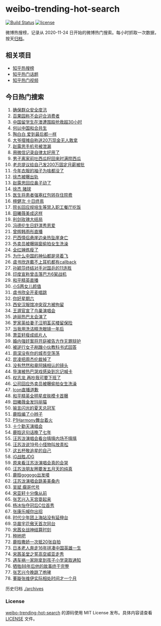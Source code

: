# weibo-trending-hot-search

[![Build Status](https://github.com/justjavac/weibo-trending-hot-search/workflows/ci/badge.svg?branch=master)](https://github.com/justjavac/weibo-trending-hot-search/actions)
[![license](https://img.shields.io/github/license/justjavac/weibo-trending-hot-search)](https://github.com/justjavac/weibo-trending-hot-search/blob/master/LICENSE)

微博热搜榜，记录从 2020-11-24 日开始的微博热门搜索。每小时抓取一次数据，按天[归档](./archives)。

## 相关项目

- [知乎热搜榜](https://github.com/justjavac/zhihu-trending-top-search)
- [知乎热门话题](https://github.com/justjavac/zhihu-trending-hot-questions)
- [知乎热门视频](https://github.com/justjavac/zhihu-trending-hot-video)

## 今日热门搜索

<!-- BEGIN -->
<!-- 最后更新时间 Sun Aug 10 2025 05:51:16 GMT+0800 (China Standard Time) -->

1. [确保群众安全度汛](https://s.weibo.com//weibo?q=%23%E7%A1%AE%E4%BF%9D%E7%BE%A4%E4%BC%97%E5%AE%89%E5%85%A8%E5%BA%A6%E6%B1%9B%23&Refer=new_time)
1. [百果园称不会迎合消费者](https://s.weibo.com//weibo?q=%23%E7%99%BE%E6%9E%9C%E5%9B%AD%E7%A7%B0%E4%B8%8D%E4%BC%9A%E8%BF%8E%E5%90%88%E6%B6%88%E8%B4%B9%E8%80%85%23&t=31&band_rank=1&Refer=top)
1. [中国留学生在澳遭围殴抢救超30小时](https://s.weibo.com//weibo?q=%23%E4%B8%AD%E5%9B%BD%E7%95%99%E5%AD%A6%E7%94%9F%E5%9C%A8%E6%BE%B3%E9%81%AD%E5%9B%B4%E6%AE%B4%E6%8A%A2%E6%95%91%E8%B6%8530%E5%B0%8F%E6%97%B6%23&t=31&band_rank=5&Refer=top)
1. [何以中国和合共生](https://s.weibo.com//weibo?q=%23%E4%BD%95%E4%BB%A5%E4%B8%AD%E5%9B%BD%E5%92%8C%E5%90%88%E5%85%B1%E7%94%9F%23&t=31&band_rank=3&Refer=top)
1. [陶白白 爱到最后都一样](https://s.weibo.com//weibo?q=%E9%99%B6%E7%99%BD%E7%99%BD%20%E7%88%B1%E5%88%B0%E6%9C%80%E5%90%8E%E9%83%BD%E4%B8%80%E6%A0%B7&t=31&band_rank=15&Refer=top)
1. [大爷摆摊自称送20万现金无人敢拿](https://s.weibo.com//weibo?q=%23%E5%A4%A7%E7%88%B7%E6%91%86%E6%91%8A%E8%87%AA%E7%A7%B0%E9%80%8120%E4%B8%87%E7%8E%B0%E9%87%91%E6%97%A0%E4%BA%BA%E6%95%A2%E6%8B%BF%23&t=31&band_rank=20&Refer=top)
1. [赵露思手机号被泄漏](https://s.weibo.com//weibo?q=%23%E8%B5%B5%E9%9C%B2%E6%80%9D%E6%89%8B%E6%9C%BA%E5%8F%B7%E8%A2%AB%E6%B3%84%E6%BC%8F%23&t=31&band_rank=4&Refer=top)
1. [用微信记录自律太好用了](https://s.weibo.com//weibo?q=%E7%94%A8%E5%BE%AE%E4%BF%A1%E8%AE%B0%E5%BD%95%E8%87%AA%E5%BE%8B%E5%A4%AA%E5%A5%BD%E7%94%A8%E4%BA%86&t=31&band_rank=45&Refer=top)
1. [男子离家前吐西瓜籽回来时满院西瓜](https://s.weibo.com//weibo?q=%23%E7%94%B7%E5%AD%90%E7%A6%BB%E5%AE%B6%E5%89%8D%E5%90%90%E8%A5%BF%E7%93%9C%E7%B1%BD%E5%9B%9E%E6%9D%A5%E6%97%B6%E6%BB%A1%E9%99%A2%E8%A5%BF%E7%93%9C%23&t=31&band_rank=6&Refer=top)
1. [老总提议给自己发200万固定月薪被批](https://s.weibo.com//weibo?q=%23%E8%80%81%E6%80%BB%E6%8F%90%E8%AE%AE%E7%BB%99%E8%87%AA%E5%B7%B1%E5%8F%91200%E4%B8%87%E5%9B%BA%E5%AE%9A%E6%9C%88%E8%96%AA%E8%A2%AB%E6%89%B9%23&t=31&band_rank=30&Refer=top)
1. [今年衣服的袖子为啥都没了](https://s.weibo.com//weibo?q=%23%E4%BB%8A%E5%B9%B4%E8%A1%A3%E6%9C%8D%E7%9A%84%E8%A2%96%E5%AD%90%E4%B8%BA%E5%95%A5%E9%83%BD%E6%B2%A1%E4%BA%86%23&t=31&band_rank=40&Refer=top)
1. [徐杰被曝出轨](https://s.weibo.com//weibo?q=%23%E5%BE%90%E6%9D%B0%E8%A2%AB%E6%9B%9D%E5%87%BA%E8%BD%A8%23&t=31&band_rank=12&Refer=top)
1. [赵露思回应鼻子动了](https://s.weibo.com//weibo?q=%23%E8%B5%B5%E9%9C%B2%E6%80%9D%E5%9B%9E%E5%BA%94%E9%BC%BB%E5%AD%90%E5%8A%A8%E4%BA%86%23&t=31&band_rank=11&Refer=top)
1. [徐杰 赌球](https://s.weibo.com//weibo?q=%E5%BE%90%E6%9D%B0%20%E8%B5%8C%E7%90%83&t=31&band_rank=13&Refer=top)
1. [医生将患者强塞红包转存住院费](https://s.weibo.com//weibo?q=%23%E5%8C%BB%E7%94%9F%E5%B0%86%E6%82%A3%E8%80%85%E5%BC%BA%E5%A1%9E%E7%BA%A2%E5%8C%85%E8%BD%AC%E5%AD%98%E4%BD%8F%E9%99%A2%E8%B4%B9%23&t=31&band_rank=25&Refer=top)
1. [檀健次 十日终焉](https://s.weibo.com//weibo?q=%E6%AA%80%E5%81%A5%E6%AC%A1%20%E5%8D%81%E6%97%A5%E7%BB%88%E7%84%89&t=31&band_rank=29&Refer=top)
1. [院长回应规培生等禁入职工餐厅吃饭](https://s.weibo.com//weibo?q=%23%E9%99%A2%E9%95%BF%E5%9B%9E%E5%BA%94%E8%A7%84%E5%9F%B9%E7%94%9F%E7%AD%89%E7%A6%81%E5%85%A5%E8%81%8C%E5%B7%A5%E9%A4%90%E5%8E%85%E5%90%83%E9%A5%AD%23&t=31&band_rank=9&Refer=top)
1. [田曦薇美成这样](https://s.weibo.com//weibo?q=%E7%94%B0%E6%9B%A6%E8%96%87%E7%BE%8E%E6%88%90%E8%BF%99%E6%A0%B7&t=31&band_rank=2&Refer=top)
1. [利剑玫瑰大结局](https://s.weibo.com//weibo?q=%E5%88%A9%E5%89%91%E7%8E%AB%E7%91%B0%E5%A4%A7%E7%BB%93%E5%B1%80&t=31&band_rank=16&Refer=top)
1. [冯德伦生日舒淇秀恩爱](https://s.weibo.com//weibo?q=%E5%86%AF%E5%BE%B7%E4%BC%A6%E7%94%9F%E6%97%A5%E8%88%92%E6%B7%87%E7%A7%80%E6%81%A9%E7%88%B1&t=31&band_rank=30&Refer=top)
1. [曾辉韩雨彤直播](https://s.weibo.com//weibo?q=%E6%9B%BE%E8%BE%89%E9%9F%A9%E9%9B%A8%E5%BD%A4%E7%9B%B4%E6%92%AD&t=31&band_rank=48&Refer=top)
1. [巴西情侣悬崖边亲热坠崖身亡](https://s.weibo.com//weibo?q=%23%E5%B7%B4%E8%A5%BF%E6%83%85%E4%BE%A3%E6%82%AC%E5%B4%96%E8%BE%B9%E4%BA%B2%E7%83%AD%E5%9D%A0%E5%B4%96%E8%BA%AB%E4%BA%A1%23&t=31&band_rank=21&Refer=top)
1. [外卖员被曝隔窗偷拍女生洗澡](https://s.weibo.com//weibo?q=%23%E5%A4%96%E5%8D%96%E5%91%98%E8%A2%AB%E6%9B%9D%E9%9A%94%E7%AA%97%E5%81%B7%E6%8B%8D%E5%A5%B3%E7%94%9F%E6%B4%97%E6%BE%A1%23&t=31&band_rank=23&Refer=top)
1. [全红婵练瘦了](https://s.weibo.com//weibo?q=%E5%85%A8%E7%BA%A2%E5%A9%B5%E7%BB%83%E7%98%A6%E4%BA%86&t=31&band_rank=8&Refer=top)
1. [为什么中国的神仙都是竖着飞](https://s.weibo.com//weibo?q=%23%E4%B8%BA%E4%BB%80%E4%B9%88%E4%B8%AD%E5%9B%BD%E7%9A%84%E7%A5%9E%E4%BB%99%E9%83%BD%E6%98%AF%E7%AB%96%E7%9D%80%E9%A3%9E%23&t=31&band_rank=19&Refer=top)
1. [虞书欣连戴不上耳机都有callback](https://s.weibo.com//weibo?q=%E8%99%9E%E4%B9%A6%E6%AC%A3%E8%BF%9E%E6%88%B4%E4%B8%8D%E4%B8%8A%E8%80%B3%E6%9C%BA%E9%83%BD%E6%9C%89callback&t=31&band_rank=7&Refer=top)
1. [孙颖莎终结对手对国乒的11连胜](https://s.weibo.com//weibo?q=%23%E5%AD%99%E9%A2%96%E8%8E%8E%E7%BB%88%E7%BB%93%E5%AF%B9%E6%89%8B%E5%AF%B9%E5%9B%BD%E4%B9%92%E7%9A%8411%E8%BF%9E%E8%83%9C%23&t=31&band_rank=10&Refer=top)
1. [印度宣称曾击落巴方6架战机](https://s.weibo.com//weibo?q=%E5%8D%B0%E5%BA%A6%E5%AE%A3%E7%A7%B0%E6%9B%BE%E5%87%BB%E8%90%BD%E5%B7%B4%E6%96%B96%E6%9E%B6%E6%88%98%E6%9C%BA&t=31&band_rank=50&Refer=top)
1. [和平精英直播](https://s.weibo.com//weibo?q=%E5%92%8C%E5%B9%B3%E7%B2%BE%E8%8B%B1%E7%9B%B4%E6%92%AD&t=31&band_rank=35&Refer=top)
1. [小S两女儿颜值](https://s.weibo.com//weibo?q=%23%E5%B0%8FS%E4%B8%A4%E5%A5%B3%E5%84%BF%E9%A2%9C%E5%80%BC%23&t=31&band_rank=18&Refer=top)
1. [虞书欣全开麦唱跳](https://s.weibo.com//weibo?q=%E8%99%9E%E4%B9%A6%E6%AC%A3%E5%85%A8%E5%BC%80%E9%BA%A6%E5%94%B1%E8%B7%B3&t=31&band_rank=14&Refer=top)
1. [你好星期六](https://s.weibo.com//weibo?q=%E4%BD%A0%E5%A5%BD%E6%98%9F%E6%9C%9F%E5%85%AD&t=31&band_rank=22&Refer=top)
1. [西安汉服馆冲突双方被拘留](https://s.weibo.com//weibo?q=%23%E8%A5%BF%E5%AE%89%E6%B1%89%E6%9C%8D%E9%A6%86%E5%86%B2%E7%AA%81%E5%8F%8C%E6%96%B9%E8%A2%AB%E6%8B%98%E7%95%99%23&t=31&band_rank=29&Refer=top)
1. [王源官宣了鸟巢演唱会](https://s.weibo.com//weibo?q=%23%E7%8E%8B%E6%BA%90%E5%AE%98%E5%AE%A3%E4%BA%86%E9%B8%9F%E5%B7%A2%E6%BC%94%E5%94%B1%E4%BC%9A%23&t=31&band_rank=24&Refer=top)
1. [迪丽热巴太会演了](https://s.weibo.com//weibo?q=%23%E8%BF%AA%E4%B8%BD%E7%83%AD%E5%B7%B4%E5%A4%AA%E4%BC%9A%E6%BC%94%E4%BA%86%23&t=31&band_rank=43&Refer=top)
1. [罗家英给妻子汪明荃买楼留保险](https://s.weibo.com//weibo?q=%23%E7%BD%97%E5%AE%B6%E8%8B%B1%E7%BB%99%E5%A6%BB%E5%AD%90%E6%B1%AA%E6%98%8E%E8%8D%83%E4%B9%B0%E6%A5%BC%E7%95%99%E4%BF%9D%E9%99%A9%23&t=31&band_rank=50&Refer=top)
1. [当我用洗洁精洗眼镜一年后](https://s.weibo.com//weibo?q=%23%E5%BD%93%E6%88%91%E7%94%A8%E6%B4%97%E6%B4%81%E7%B2%BE%E6%B4%97%E7%9C%BC%E9%95%9C%E4%B8%80%E5%B9%B4%E5%90%8E%23&t=31&band_rank=47&Refer=top)
1. [萧亚轩瘦成纸片人](https://s.weibo.com//weibo?q=%E8%90%A7%E4%BA%9A%E8%BD%A9%E7%98%A6%E6%88%90%E7%BA%B8%E7%89%87%E4%BA%BA&t=31&band_rank=44&Refer=top)
1. [婚内强奸案将开庭被告方作无罪辩护](https://s.weibo.com//weibo?q=%23%E5%A9%9A%E5%86%85%E5%BC%BA%E5%A5%B8%E6%A1%88%E5%B0%86%E5%BC%80%E5%BA%AD%E8%A2%AB%E5%91%8A%E6%96%B9%E4%BD%9C%E6%97%A0%E7%BD%AA%E8%BE%A9%E6%8A%A4%23&t=31&band_rank=49&Refer=top)
1. [被逆行女子剐蹭小伙教科书式回答](https://s.weibo.com//weibo?q=%23%E8%A2%AB%E9%80%86%E8%A1%8C%E5%A5%B3%E5%AD%90%E5%89%90%E8%B9%AD%E5%B0%8F%E4%BC%99%E6%95%99%E7%A7%91%E4%B9%A6%E5%BC%8F%E5%9B%9E%E7%AD%94%23&t=31&band_rank=42&Refer=top)
1. [周深没有你的城市空荡荡](https://s.weibo.com//weibo?q=%E5%91%A8%E6%B7%B1%E6%B2%A1%E6%9C%89%E4%BD%A0%E7%9A%84%E5%9F%8E%E5%B8%82%E7%A9%BA%E8%8D%A1%E8%8D%A1&t=31&band_rank=36&Refer=top)
1. [昆凌把周杰伦裁掉了](https://s.weibo.com//weibo?q=%E6%98%86%E5%87%8C%E6%8A%8A%E5%91%A8%E6%9D%B0%E4%BC%A6%E8%A3%81%E6%8E%89%E4%BA%86&t=31&band_rank=36&Refer=top)
1. [没有然然和章阿姨相认的镜头](https://s.weibo.com//weibo?q=%E6%B2%A1%E6%9C%89%E7%84%B6%E7%84%B6%E5%92%8C%E7%AB%A0%E9%98%BF%E5%A7%A8%E7%9B%B8%E8%AE%A4%E7%9A%84%E9%95%9C%E5%A4%B4&t=31&band_rank=34&Refer=top)
1. [导演被热巴哭戏感染到忘记喊卡](https://s.weibo.com//weibo?q=%23%E5%AF%BC%E6%BC%94%E8%A2%AB%E7%83%AD%E5%B7%B4%E5%93%AD%E6%88%8F%E6%84%9F%E6%9F%93%E5%88%B0%E5%BF%98%E8%AE%B0%E5%96%8A%E5%8D%A1%23&t=31&band_rank=42&Refer=top)
1. [权志龙 再吵我可要下班了](https://s.weibo.com//weibo?q=%E6%9D%83%E5%BF%97%E9%BE%99%20%E5%86%8D%E5%90%B5%E6%88%91%E5%8F%AF%E8%A6%81%E4%B8%8B%E7%8F%AD%E4%BA%86&t=31&band_rank=44&Refer=top)
1. [公司回应外卖员被曝偷拍女生洗澡](https://s.weibo.com//weibo?q=%23%E5%85%AC%E5%8F%B8%E5%9B%9E%E5%BA%94%E5%A4%96%E5%8D%96%E5%91%98%E8%A2%AB%E6%9B%9D%E5%81%B7%E6%8B%8D%E5%A5%B3%E7%94%9F%E6%B4%97%E6%BE%A1%23&t=31&band_rank=46&Refer=top)
1. [Icon直播道歉](https://s.weibo.com//weibo?q=%23Icon%E7%9B%B4%E6%92%AD%E9%81%93%E6%AD%89%23&t=31&band_rank=39&Refer=top)
1. [和平精英全明星皮肤模卡首曝](https://s.weibo.com//weibo?q=%23%E5%92%8C%E5%B9%B3%E7%B2%BE%E8%8B%B1%E5%85%A8%E6%98%8E%E6%98%9F%E7%9A%AE%E8%82%A4%E6%A8%A1%E5%8D%A1%E9%A6%96%E6%9B%9D%23&t=31&band_rank=27&Refer=top)
1. [田曦薇金发玛丽猫](https://s.weibo.com//weibo?q=%23%E7%94%B0%E6%9B%A6%E8%96%87%E9%87%91%E5%8F%91%E7%8E%9B%E4%B8%BD%E7%8C%AB%23&t=31&band_rank=25&Refer=top)
1. [喻言闪光的夏天总冠军](https://s.weibo.com//weibo?q=%E5%96%BB%E8%A8%80%E9%97%AA%E5%85%89%E7%9A%84%E5%A4%8F%E5%A4%A9%E6%80%BB%E5%86%A0%E5%86%9B&t=31&band_rank=49&Refer=top)
1. [鹿晗编了小辫子](https://s.weibo.com//weibo?q=%23%E9%B9%BF%E6%99%97%E7%BC%96%E4%BA%86%E5%B0%8F%E8%BE%AB%E5%AD%90%23&t=31&band_rank=28&Refer=top)
1. [P1Harmony舞台着火](https://s.weibo.com//weibo?q=%23P1Harmony%E8%88%9E%E5%8F%B0%E7%9D%80%E7%81%AB%23&t=31&band_rank=32&Refer=top)
1. [十个勤天演唱会](https://s.weibo.com//weibo?q=%E5%8D%81%E4%B8%AA%E5%8B%A4%E5%A4%A9%E6%BC%94%E5%94%B1%E4%BC%9A&t=31&band_rank=41&Refer=top)
1. [鹿晗这句话晚了七年](https://s.weibo.com//weibo?q=%23%E9%B9%BF%E6%99%97%E8%BF%99%E5%8F%A5%E8%AF%9D%E6%99%9A%E4%BA%86%E4%B8%83%E5%B9%B4%23&t=31&band_rank=20&Refer=top)
1. [汪苏泷演唱会看台嘻嘻内场不嘻嘻](https://s.weibo.com//weibo?q=%E6%B1%AA%E8%8B%8F%E6%B3%B7%E6%BC%94%E5%94%B1%E4%BC%9A%E7%9C%8B%E5%8F%B0%E5%98%BB%E5%98%BB%E5%86%85%E5%9C%BA%E4%B8%8D%E5%98%BB%E5%98%BB&t=31&band_rank=31&Refer=top)
1. [汪苏泷说19号小怪物叫放青松](https://s.weibo.com//weibo?q=%E6%B1%AA%E8%8B%8F%E6%B3%B7%E8%AF%B419%E5%8F%B7%E5%B0%8F%E6%80%AA%E7%89%A9%E5%8F%AB%E6%94%BE%E9%9D%92%E6%9D%BE&t=31&band_rank=32&Refer=top)
1. [这五杯敬追星的自己](https://s.weibo.com//weibo?q=%E8%BF%99%E4%BA%94%E6%9D%AF%E6%95%AC%E8%BF%BD%E6%98%9F%E7%9A%84%E8%87%AA%E5%B7%B1&t=31&band_rank=46&Refer=top)
1. [iG战胜JDG](https://s.weibo.com//weibo?q=%23iG%E6%88%98%E8%83%9CJDG%23&t=31&band_rank=42&Refer=top)
1. [原来看汪苏泷演唱会真的会哭](https://s.weibo.com//weibo?q=%E5%8E%9F%E6%9D%A5%E7%9C%8B%E6%B1%AA%E8%8B%8F%E6%B3%B7%E6%BC%94%E5%94%B1%E4%BC%9A%E7%9C%9F%E7%9A%84%E4%BC%9A%E5%93%AD&t=31&band_rank=34&Refer=top)
1. [汪苏泷朋友圈要发五月天的纯真](https://s.weibo.com//weibo?q=%E6%B1%AA%E8%8B%8F%E6%B3%B7%E6%9C%8B%E5%8F%8B%E5%9C%88%E8%A6%81%E5%8F%91%E4%BA%94%E6%9C%88%E5%A4%A9%E7%9A%84%E7%BA%AF%E7%9C%9F&t=31&band_rank=49&Refer=top)
1. [鹿晗gogogo出发喽](https://s.weibo.com//weibo?q=%23%E9%B9%BF%E6%99%97gogogo%E5%87%BA%E5%8F%91%E5%96%BD%23&t=31&band_rank=46&Refer=top)
1. [汪苏泷演唱会跳美美桑内](https://s.weibo.com//weibo?q=%23%E6%B1%AA%E8%8B%8F%E6%B3%B7%E6%BC%94%E5%94%B1%E4%BC%9A%E8%B7%B3%E7%BE%8E%E7%BE%8E%E6%A1%91%E5%86%85%23&t=31&band_rank=28&Refer=top)
1. [吴斌 瘸哥代号](https://s.weibo.com//weibo?q=%E5%90%B4%E6%96%8C%20%E7%98%B8%E5%93%A5%E4%BB%A3%E5%8F%B7&t=31&band_rank=50&Refer=top)
1. [宋亚轩十分像从前](https://s.weibo.com//weibo?q=%23%E5%AE%8B%E4%BA%9A%E8%BD%A9%E5%8D%81%E5%88%86%E5%83%8F%E4%BB%8E%E5%89%8D%23&t=31&band_rank=32&Refer=top)
1. [张艺兴入天宫耍起来](https://s.weibo.com//weibo?q=%23%E5%BC%A0%E8%89%BA%E5%85%B4%E5%85%A5%E5%A4%A9%E5%AE%AB%E8%80%8D%E8%B5%B7%E6%9D%A5%23&t=31&band_rank=46&Refer=top)
1. [杨冰怡夺冠后C位首秀](https://s.weibo.com//weibo?q=%E6%9D%A8%E5%86%B0%E6%80%A1%E5%A4%BA%E5%86%A0%E5%90%8EC%E4%BD%8D%E9%A6%96%E7%A7%80&t=31&band_rank=26&Refer=top)
1. [张康乐喊你出招](https://s.weibo.com//weibo?q=%23%E5%BC%A0%E5%BA%B7%E4%B9%90%E5%96%8A%E4%BD%A0%E5%87%BA%E6%8B%9B%23&t=31&band_rank=39&Refer=top)
1. [时代少年团上海站没有延伸台](https://s.weibo.com//weibo?q=%E6%97%B6%E4%BB%A3%E5%B0%91%E5%B9%B4%E5%9B%A2%E4%B8%8A%E6%B5%B7%E7%AB%99%E6%B2%A1%E6%9C%89%E5%BB%B6%E4%BC%B8%E5%8F%B0&t=31&band_rank=50&Refer=top)
1. [华晨宇花傲天首次同台](https://s.weibo.com//weibo?q=%E5%8D%8E%E6%99%A8%E5%AE%87%E8%8A%B1%E5%82%B2%E5%A4%A9%E9%A6%96%E6%AC%A1%E5%90%8C%E5%8F%B0&t=31&band_rank=49&Refer=top)
1. [宋茜女战神结算时刻](https://s.weibo.com//weibo?q=%E5%AE%8B%E8%8C%9C%E5%A5%B3%E6%88%98%E7%A5%9E%E7%BB%93%E7%AE%97%E6%97%B6%E5%88%BB&t=31&band_rank=44&Refer=top)
1. [种地吧](https://s.weibo.com//weibo?q=%E7%A7%8D%E5%9C%B0%E5%90%A7&t=31&band_rank=31&Refer=top)
1. [鹿晗撒娇一次抵20张自拍](https://s.weibo.com//weibo?q=%23%E9%B9%BF%E6%99%97%E6%92%92%E5%A8%87%E4%B8%80%E6%AC%A1%E6%8A%B520%E5%BC%A0%E8%87%AA%E6%8B%8D%23&t=31&band_rank=33&Refer=top)
1. [日本老人奔走16年拼凑中国英雄一生](https://s.weibo.com//weibo?q=%23%E6%97%A5%E6%9C%AC%E8%80%81%E4%BA%BA%E5%A5%94%E8%B5%B016%E5%B9%B4%E6%8B%BC%E5%87%91%E4%B8%AD%E5%9B%BD%E8%8B%B1%E9%9B%84%E4%B8%80%E7%94%9F%23&t=31&band_rank=38&Refer=top)
1. [宋茜圣堂之誓高空威亚走秀](https://s.weibo.com//weibo?q=%23%E5%AE%8B%E8%8C%9C%E5%9C%A3%E5%A0%82%E4%B9%8B%E8%AA%93%E9%AB%98%E7%A9%BA%E5%A8%81%E4%BA%9A%E8%B5%B0%E7%A7%80%23&t=31&band_rank=17&Refer=top)
1. [遇车祸一家刚拿到孩子小学录取通知](https://s.weibo.com//weibo?q=%23%E9%81%87%E8%BD%A6%E7%A5%B8%E4%B8%80%E5%AE%B6%E5%88%9A%E6%8B%BF%E5%88%B0%E5%AD%A9%E5%AD%90%E5%B0%8F%E5%AD%A6%E5%BD%95%E5%8F%96%E9%80%9A%E7%9F%A5%23&t=31&band_rank=37&Refer=top)
1. [牺牲88年后他的故事终于完整](https://s.weibo.com//weibo?q=%23%E7%89%BA%E7%89%B288%E5%B9%B4%E5%90%8E%E4%BB%96%E7%9A%84%E6%95%85%E4%BA%8B%E7%BB%88%E4%BA%8E%E5%AE%8C%E6%95%B4%23&t=31&band_rank=46&Refer=top)
1. [张艺兴今晚跳了咆哮](https://s.weibo.com//weibo?q=%23%E5%BC%A0%E8%89%BA%E5%85%B4%E4%BB%8A%E6%99%9A%E8%B7%B3%E4%BA%86%E5%92%86%E5%93%AE%23&t=31&band_rank=48&Refer=top)
1. [董璇张维伊实际相处时间才一个月](https://s.weibo.com//weibo?q=%23%E8%91%A3%E7%92%87%E5%BC%A0%E7%BB%B4%E4%BC%8A%E5%AE%9E%E9%99%85%E7%9B%B8%E5%A4%84%E6%97%B6%E9%97%B4%E6%89%8D%E4%B8%80%E4%B8%AA%E6%9C%88%23&t=31&band_rank=50&Refer=top)

<!-- END -->

历史归档 [./archives](./archives)

### License

[weibo-trending-hot-search](https://github.com/justjavac/weibo-trending-hot-search) 的源码使用 MIT License
发布。具体内容请查看 [LICENSE](./LICENSE) 文件。
